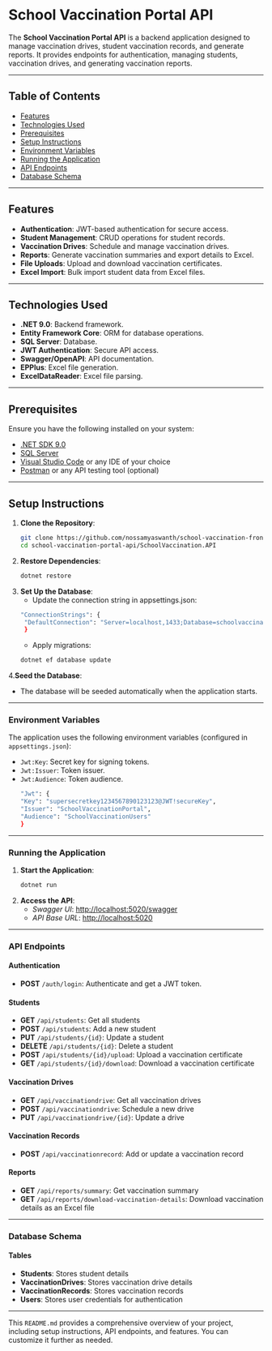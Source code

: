 # School Vaccination Portal API

The **School Vaccination Portal API** is a backend application designed to manage vaccination drives, student vaccination records, and generate reports. It provides endpoints for authentication, managing students, vaccination drives, and generating vaccination reports.

---

## Table of Contents

- [Features](#features)
- [Technologies Used](#technologies-used)
- [Prerequisites](#prerequisites)
- [Setup Instructions](#setup-instructions)
- [Environment Variables](#environment-variables)
- [Running the Application](#running-the-application)
- [API Endpoints](#api-endpoints)
- [Database Schema](#database-schema)

---

## Features

- **Authentication**: JWT-based authentication for secure access.
- **Student Management**: CRUD operations for student records.
- **Vaccination Drives**: Schedule and manage vaccination drives.
- **Reports**: Generate vaccination summaries and export details to Excel.
- **File Uploads**: Upload and download vaccination certificates.
- **Excel Import**: Bulk import student data from Excel files.

---

## Technologies Used

- **.NET 9.0**: Backend framework.
- **Entity Framework Core**: ORM for database operations.
- **SQL Server**: Database.
- **JWT Authentication**: Secure API access.
- **Swagger/OpenAPI**: API documentation.
- **EPPlus**: Excel file generation.
- **ExcelDataReader**: Excel file parsing.

---

## Prerequisites

Ensure you have the following installed on your system:

- [.NET SDK 9.0](https://dotnet.microsoft.com/download/dotnet/9.0)
- [SQL Server](https://www.microsoft.com/en-us/sql-server/sql-server-downloads)
- [Visual Studio Code](https://code.visualstudio.com/) or any IDE of your choice
- [Postman](https://www.postman.com/) or any API testing tool (optional)

---

## Setup Instructions

1. **Clone the Repository**:
   ```bash
   git clone https://github.com/nossamyaswanth/school-vaccination-frontend.git
   cd school-vaccination-portal-api/SchoolVaccination.API
   ```
2. **Restore Dependencies**:
   ```bash
   dotnet restore
   ```
3. **Set Up the Database**:
   - Update the connection string in appsettings.json:
   ```bash
   "ConnectionStrings": {
    "DefaultConnection": "Server=localhost,1433;Database=schoolvaccination.db;User Id=sa;Password=YourPassword;TrustServerCertificate=True;"
    }
   ```
   - Apply migrations:
   ```bash
   dotnet ef database update
   ```
4.**Seed the Database**: 
  - The database will be seeded automatically when the application starts.
 
---
   
### Environment Variables

The application uses the following environment variables (configured in `appsettings.json`):

- `Jwt:Key`: Secret key for signing tokens.  
- `Jwt:Issuer`: Token issuer.  
- `Jwt:Audience`: Token audience.
   ```bash
   "Jwt": {
  "Key": "supersecretkey1234567890123123@JWT!secureKey",
  "Issuer": "SchoolVaccinationPortal",
  "Audience": "SchoolVaccinationUsers"
  }
   ```

---

### Running the Application

1. **Start the Application**:
   ```bash
   dotnet run
   ```
2. **Access the API**:
    - *Swagger UI*: [http://localhost:5020/swagger](http://localhost:5020/swagger)  
    - *API Base URL*: [http://localhost:5020](http://localhost:5020)

---

### API Endpoints
#### Authentication
- **POST** `/auth/login`: Authenticate and get a JWT token.
#### Students
- **GET** `/api/students`: Get all students  
- **POST** `/api/students`: Add a new student  
- **PUT** `/api/students/{id}`: Update a student  
- **DELETE** `/api/students/{id}`: Delete a student  
- **POST** `/api/students/{id}/upload`: Upload a vaccination certificate  
- **GET** `/api/students/{id}/download`: Download a vaccination certificate
#### Vaccination Drives
- **GET** `/api/vaccinationdrive`: Get all vaccination drives  
- **POST** `/api/vaccinationdrive`: Schedule a new drive  
- **PUT** `/api/vaccinationdrive/{id}`: Update a drive
#### Vaccination Records
- **POST** `/api/vaccinationrecord`: Add or update a vaccination record
#### Reports
- **GET** `/api/reports/summary`: Get vaccination summary  
- **GET** `/api/reports/download-vaccination-details`: Download vaccination details as an Excel file
  
---
### Database Schema

#### Tables
- **Students**: Stores student details  
- **VaccinationDrives**: Stores vaccination drive details  
- **VaccinationRecords**: Stores vaccination records  
- **Users**: Stores user credentials for authentication

---

This `README.md` provides a comprehensive overview of your project, including setup instructions, API endpoints, and features. You can customize it further as needed.

